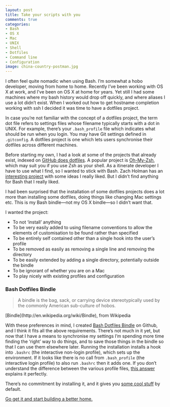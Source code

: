 ```yaml
---
layout: post
title: Take your scripts with you
comments: true
categories:
- Bash
- OS X
- Mac
- UNIX
- Shell
- Dotfiles
- Command line
- Configuration
image: china-country-postman.jpg
---
```


I often feel quite nomadic when using Bash. I’m somewhat a hobo developer, moving from home to home. Recently I’ve been working with OS X at work, and I’ve been on OS X at home for years. Yet still I had some machines where my bash history would drop off quickly, and where aliases I use a lot didn’t exist. When I worked out how to get hostname completion working with ssh I decided it was time to have a dotfiles project.

In case you’re not familiar with the concept of a dotfiles project, the term dot file refers to settings files whose filename typically starts with a dot in UNIX. For example, there’s your `.bash_profile` file which indicates what should be run when you login. You may have Git settings defined in `.gitconfig`. A dotfiles project is one which lets users synchronise their dotfiles across different machines.

Before starting my own, I had a look at some of the projects that already exist, indexed on [GitHub does dotfiles](http://dotfiles.github.io/). A popular project is [Oh-My-Zsh](http://ohmyz.sh/), which may suit you if you use Zsh as your shell. As a itinerate developer I have to use what I find, so I wanted to stick with Bash. Zach Holman has an [interesting project](http://zachholman.com/2010/08/dotfiles-are-meant-to-be-forked/) with some ideas I really liked. But I didn’t find anything for Bash that I really liked.

I had been surprised that the installation of some dotfiles projects does a lot more than installing some dotfiles, doing things like changing Mac settings etc. This is my Bash bindle—not my OS X bindle—so I didn’t want that.

I wanted the project:

- To not ‘install’ anything
- To be very easily added to using filename conventions to allow the elements of customisation to be found rather than specified
- To be entirely self contained other than a single hook into the user’s profile
- To be removed as easily as removing a single line and removing the directory
- To be easily extended by adding a single directory, potentially outside the bindle
- To be ignorant of whether you are on a Mac
- To play nicely with existing profiles and configuration

### Bash Dotfiles Bindle

<blockquote cite="http://en.wikipedia.org/wiki/Bindle">
A bindle is the bag, sack, or carrying device stereotypically used by the commonly American sub-culture of hobos.
</blockquote>
[Bindle](http://en.wikipedia.org/wiki/Bindle), from Wikipedia

With these preferences in mind, I created [Bash Dotfiles Bindle](https://github.com/mrmanc/bash-dotfiles-bindle) on Github, and I think it fits all the above requirements. There’s not much in it yet, but now that I have a means to synchronise my settings I’m spending more time finding the ‘right’ way to do things, and to save those things in the bindle so that I can use them elsewhere later. Running the installation installs a hook into `.bashrc` (the interactive non-login profile), which sets up the environment. If it looks like there is no call from `.bash_profile` (the interactive login profile) to also run `.bashrc` then it adds one. If you don’t understand the difference between the various profile files, [this answer](http://stackoverflow.com/questions/415403/whats-the-difference-between-bashrc-bash-profile-and-environment#answer-415444) explains it perfectly.

There’s no commitment by installing it, and it gives you [some cool stuff](https://github.com/mrmanc/bash-dotfiles-bindle#features) by default.

[Go get it and start building a better home.](https://github.com/mrmanc/bash-dotfiles-bindle)
